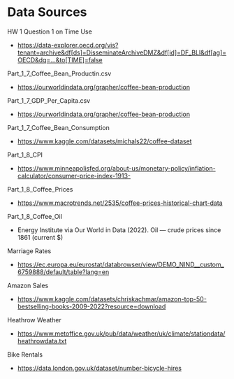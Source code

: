 # Data Sources

HW 1 Question 1 on Time Use

- https://data-explorer.oecd.org/vis?tenant=archive&df[ds]=DisseminateArchiveDMZ&df[id]=DF_BLI&df[ag]=OECD&dq=...&to[TIME]=false



Part_1_7_Coffee_Bean_Productin.csv

- https://ourworldindata.org/grapher/coffee-bean-production

Part_1_7_GDP_Per_Capita.csv

- https://ourworldindata.org/grapher/coffee-bean-production

Part_1_7_Coffee_Bean_Consumption

- https://www.kaggle.com/datasets/michals22/coffee-dataset

Part_1_8_CPI

- https://www.minneapolisfed.org/about-us/monetary-policy/inflation-calculator/consumer-price-index-1913-

Part_1_8_Coffee_Prices

- https://www.macrotrends.net/2535/coffee-prices-historical-chart-data

Part_1_8_Coffee_Oil

- Energy Institute via Our World in Data (2022). Oil — crude prices since 1861 (current $)



Marriage Rates

- https://ec.europa.eu/eurostat/databrowser/view/DEMO_NIND__custom_6759888/default/table?lang=en

Amazon Sales

- https://www.kaggle.com/datasets/chriskachmar/amazon-top-50-bestselling-books-2009-2022?resource=download

Heathrow Weather

- https://www.metoffice.gov.uk/pub/data/weather/uk/climate/stationdata/heathrowdata.txt

Bike Rentals

- https://data.london.gov.uk/dataset/number-bicycle-hires

